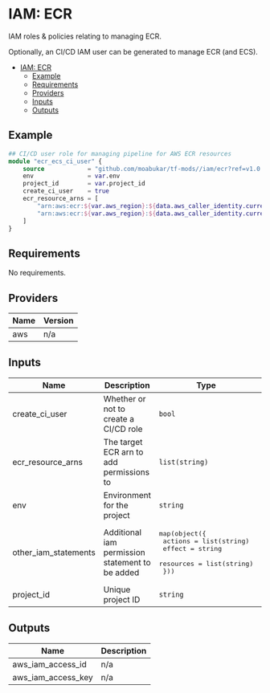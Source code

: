# IAM: ECR

IAM roles & policies relating to managing ECR.

Optionally, an CI/CD IAM user can be generated to manage ECR (and ECS).

- [IAM: ECR](#iam-ecr)
  - [Example](#example)
  - [Requirements](#requirements)
  - [Providers](#providers)
  - [Inputs](#inputs)
  - [Outputs](#outputs)

## Example

```tf
## CI/CD user role for managing pipeline for AWS ECR resources
module "ecr_ecs_ci_user" {
    source            = "github.com/moabukar/tf-mods//iam/ecr?ref=v1.0.1"
    env               = var.env
    project_id        = var.project_id
    create_ci_user    = true
    ecr_resource_arns = [
        "arn:aws:ecr:${var.aws_region}:${data.aws_caller_identity.current.account_id}:repository/web/${var.project_id}",
        "arn:aws:ecr:${var.aws_region}:${data.aws_caller_identity.current.account_id}:repository/web/${var.project_id}/*"
    ]
}
```

## Requirements

No requirements.

## Providers

| Name | Version |
|------|---------|
| aws | n/a |

## Inputs

| Name | Description | Type | Default | Required |
|------|-------------|------|---------|:--------:|
| create\_ci\_user | Whether or not to create a CI/CD role | `bool` | `false` | no |
| ecr\_resource\_arns | The target ECR arn to add permissions to | `list(string)` | <pre>[<br>  ""<br>]</pre> | no |
| env | Environment for the project | `string` | `"dev"` | no |
| other\_iam\_statements | Additional iam permission statement to be added | <pre>map(object({<br>        actions   = list(string)<br>        effect    = string<br>        resources = list(string)<br>    }))</pre> | n/a | no |
| project\_id | Unique project ID | `string` | `"web"` | no |

## Outputs

| Name | Description |
|------|-------------|
| aws\_iam\_access\_id | n/a |
| aws\_iam\_access\_key | n/a |
